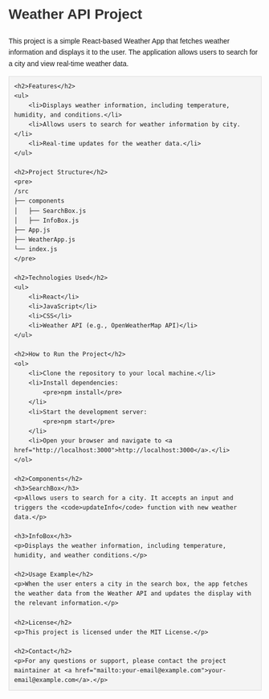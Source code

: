 <!DOCTYPE html>
<html lang="en">
<head>
    <meta charset="UTF-8">
    <meta name="viewport" content="width=device-width, initial-scale=1.0">
    <title>Weather API Project - README</title>
    <style>
        body {
            font-family: Arial, sans-serif;
            line-height: 1.6;
            margin: 20px;
        }
        h1, h2, h3 {
            color: #333;
        }
        pre {
            background-color: #f4f4f4;
            padding: 10px;
            border: 1px solid #ddd;
            overflow-x: auto;
        }
    </style>
</head>
<body>
    <h1>Weather API Project</h1>
    <p>This project is a simple React-based Weather App that fetches weather information and displays it to the user. The application allows users to search for a city and view real-time weather data.</p>

    <h2>Features</h2>
    <ul>
        <li>Displays weather information, including temperature, humidity, and conditions.</li>
        <li>Allows users to search for weather information by city.</li>
        <li>Real-time updates for the weather data.</li>
    </ul>

    <h2>Project Structure</h2>
    <pre>
    /src
    ├── components
    │   ├── SearchBox.js
    │   ├── InfoBox.js
    ├── App.js
    ├── WeatherApp.js
    └── index.js
    </pre>

    <h2>Technologies Used</h2>
    <ul>
        <li>React</li>
        <li>JavaScript</li>
        <li>CSS</li>
        <li>Weather API (e.g., OpenWeatherMap API)</li>
    </ul>

    <h2>How to Run the Project</h2>
    <ol>
        <li>Clone the repository to your local machine.</li>
        <li>Install dependencies:
            <pre>npm install</pre>
        </li>
        <li>Start the development server:
            <pre>npm start</pre>
        </li>
        <li>Open your browser and navigate to <a href="http://localhost:3000">http://localhost:3000</a>.</li>
    </ol>

    <h2>Components</h2>
    <h3>SearchBox</h3>
    <p>Allows users to search for a city. It accepts an input and triggers the <code>updateInfo</code> function with new weather data.</p>

    <h3>InfoBox</h3>
    <p>Displays the weather information, including temperature, humidity, and weather conditions.</p>

    <h2>Usage Example</h2>
    <p>When the user enters a city in the search box, the app fetches the weather data from the Weather API and updates the display with the relevant information.</p>

    <h2>License</h2>
    <p>This project is licensed under the MIT License.</p>

    <h2>Contact</h2>
    <p>For any questions or support, please contact the project maintainer at <a href="mailto:your-email@example.com">your-email@example.com</a>.</p>
</body>
</html>
